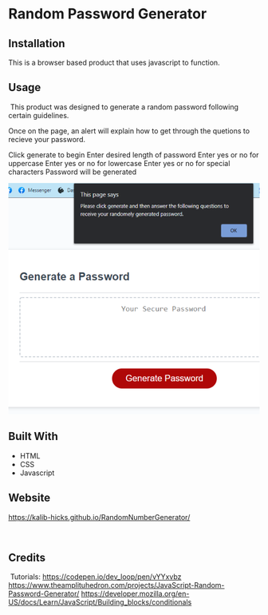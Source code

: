 # Random Password Generator

## Installation

This is a browser based product that uses javascript to function.
​
## Usage 
​
This product was designed to generate a random password following certain guidelines.

Once on the page, an alert will explain how to get through the quetions to recieve your password. 

Click generate to begin
Enter desired length of password
Enter yes or no for uppercase
Enter yes or no for lowercase
Enter yes or no for special characters
Password will be generated

![image of the random number generator and insctructions](rng.PNG)

## Built With
* HTML
* CSS
* Javascript

## Website
https://kalib-hicks.github.io/RandomNumberGenerator/

​
​
## Credits
​
Tutorials:
https://codepen.io/dev_loop/pen/vYYxvbz
https://www.theamplituhedron.com/projects/JavaScript-Random-Password-Generator/
https://developer.mozilla.org/en-US/docs/Learn/JavaScript/Building_blocks/conditionals

​
​
​
